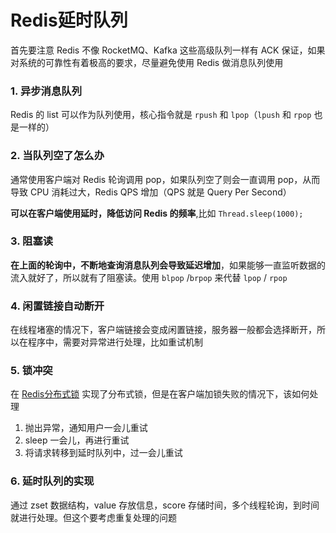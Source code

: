 # Redis延时队列

首先要注意 Redis 不像 RocketMQ、Kafka 这些高级队列一样有 ACK 保证，如果对系统的可靠性有着极高的要求，尽量避免使用 Redis 做消息队列使用



###  1. 异步消息队列

Redis 的 list 可以作为队列使用，核心指令就是 ``rpush`` 和 ``lpop``（``lpush`` 和 ``rpop`` 也是一样的）



### 2. 当队列空了怎么办

通常使用客户端对 Redis 轮询调用 pop，如果队列空了则会一直调用 pop，从而导致 CPU 消耗过大，Redis QPS 增加（QPS 就是 Query Per Second）

**可以在客户端使用延时，降低访问 Redis 的频率**,比如 ``Thread.sleep(1000);``



### 3. 阻塞读

**在上面的轮询中，不断地查询消息队列会导致延迟增加**，如果能够一直监听数据的流入就好了，所以就有了阻塞读。使用 ``blpop`` /``brpop`` 来代替 ``lpop`` / ``rpop``



### 4. 闲置链接自动断开

在线程堵塞的情况下，客户端链接会变成闲置链接，服务器一般都会选择断开，所以在程序中，需要对异常进行处理，比如重试机制



### 5. 锁冲突

在 [Redis分布式锁](./Redis分布式锁.md) 实现了分布式锁，但是在客户端加锁失败的情况下，该如何处理

1. 抛出异常，通知用户一会儿重试
2. sleep 一会儿，再进行重试
3. 将请求转移到延时队列中，过一会儿重试



### 6. 延时队列的实现

通过 zset 数据结构，value 存放信息，score 存储时间，多个线程轮询，到时间就进行处理。但这个要考虑重复处理的问题